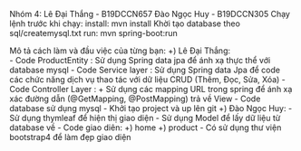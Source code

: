 Nhóm 4:
 Lê Đại Thắng - B19DCCN657
 Đào Ngọc Huy - B19DCCN305
Chạy lệnh trước khi chạy:
install: mvn install
Khời tạo database theo sql/createmysql.txt
run: mvn spring-boot:run

Mô tả cách làm và đầu việc của từng bạn: 
    +) Lê Đại Thắng:  
      - Code ProductEntity : Sử dụng Spring data jpa để ánh xạ thực thể với database mysql
      - Code Service layer : Sử dụng Spring data Jpa để code các chức năng dịch vụ thao tác với dữ liệu CRUD (Thêm, Đọc, Sửa, Xóa)
      - Code Controller Layer : 
        + Sử dụng các mapping URL trong spring để ánh xạ xác đường dẫn (@GetMapping, @PostMapping) trả về View
      - Code database sử dụng mysql
      - Khởi tạo project và up lên git
    +) Đào Ngọc Huy:
      - Sử dụng thymleaf để hiện thị giao diện
      - Sử dụng Model để lấy dữ liệu từ database về
      - Code giao diên: 
        +) home
        +) product
      - Có sử dụng thư viện bootstrap4 để làm đẹp giao diện
